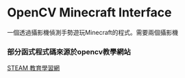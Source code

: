 # OpenCV Minecraft Interface
一個透過攝影機偵測手勢遊玩Minecraft的程式。需要兩個攝影機
### 部分函式程式碼來源於opencv教學網站
[STEAM 教育學習網](https://steam.oxxostudio.tw/)